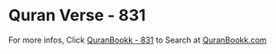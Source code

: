 # Quran Verse - 831 

For more infos, Click [QuranBookk - 831](https://www.quranbookk.com/quran/search?q=831) to Search at [QuranBookk.com](http://quranbookk.com/)